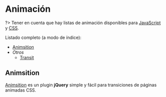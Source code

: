 # Animación

?> Tener en cuenta que hay listas de animación disponibles para [JavaScript](/c/js/animacion.md) y [CSS](/c/css/animacion.md).

Listado completo (a modo de índice):

- [Animsition](/c/jquery/animacion#animsition)
- _Otros_
  - [Transit](https://github.com/rstacruz/jquery.transit)

## Animsition

[Animsition](https://github.com/blivesta/animsition/) es un plugin **jQuery** simple y fácil para transiciones de páginas animadas CSS.
